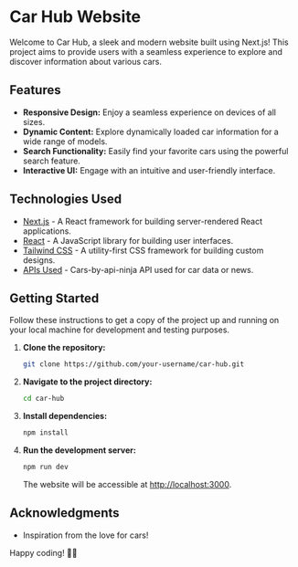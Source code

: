 # Car Hub Website

Welcome to Car Hub, a sleek and modern website built using Next.js! This project aims to provide users with a seamless experience to explore and discover information about various cars.

## Features

- **Responsive Design:** Enjoy a seamless experience on devices of all sizes.
- **Dynamic Content:** Explore dynamically loaded car information for a wide range of models.
- **Search Functionality:** Easily find your favorite cars using the powerful search feature.
- **Interactive UI:** Engage with an intuitive and user-friendly interface.

## Technologies Used

- [Next.js](https://nextjs.org/) - A React framework for building server-rendered React applications.
- [React](https://reactjs.org/) - A JavaScript library for building user interfaces.
- [Tailwind CSS](https://tailwindcss.com/) - A utility-first CSS framework for building custom designs.
- [APIs Used](#) - Cars-by-api-ninja API used for car data or news.

## Getting Started

Follow these instructions to get a copy of the project up and running on your local machine for development and testing purposes.

1. **Clone the repository:**

   ```bash
   git clone https://github.com/your-username/car-hub.git
   ```

2. **Navigate to the project directory:**

   ```bash
   cd car-hub
   ```

3. **Install dependencies:**

   ```bash
   npm install
   ```

4. **Run the development server:**

   ```bash
   npm run dev
   ```

   The website will be accessible at [http://localhost:3000](http://localhost:3000).

## Acknowledgments

- Inspiration from the love for cars!

Happy coding! 🚗💨

